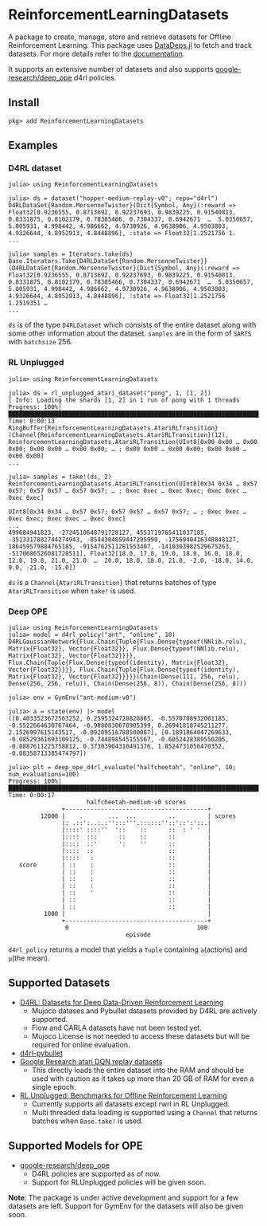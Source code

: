 # ReinforcementLearningDatasets

A package to create, manage, store and retrieve datasets for Offline Reinforcement Learning. This package uses [DataDeps.jl](https://github.com/oxinabox/DataDeps.jl) to fetch and track datasets. For more details refer to the [documentation](https://juliareinforcementlearning.org/docs/rldatasets/).

It supports an extensive number of datasets and also supports [google-research/deep_ope](https://github.com/google-research/deep_ope) d4rl policies.
## Install
```
pkg> add ReinforcementLearningDatasets
```
## Examples

### D4RL dataset
```julia-repl
julia> using ReinforcementLearningDatasets

julia> ds = dataset("hopper-medium-replay-v0"; repo="d4rl")
D4RLDataSet{Random.MersenneTwister}(Dict{Symbol, Any}(:reward => Float32[0.9236555, 0.8713692, 0.92237693, 0.9839225, 0.91540813, 0.8331875, 0.8102179, 0.78385466, 0.7304337, 0.6942671  …  5.0350657, 5.005931, 4.998442, 4.986662, 4.9730926, 4.9638906, 4.9503803, 4.9326644, 4.8952913, 4.8448896], :state => Float32[1.2521756 1.
...

julia> samples = Iterators.take(ds)
Base.Iterators.Take{D4RLDataSet{Random.MersenneTwister}}(D4RLDataSet{Random.MersenneTwister}(Dict{Symbol, Any}(:reward => Float32[0.9236555, 0.8713692, 0.92237693, 0.9839225, 0.91540813, 0.8331875, 0.8102179, 0.78385466, 0.7304337, 0.6942671  …  5.0350657, 5.005931, 4.998442, 4.986662, 4.9730926, 4.9638906, 4.9503803, 4.9326644, 4.8952913, 4.8448896], :state => Float32[1.2521756 1.2519351 … 
...
```
`ds` is of the type `D4RLDataset` which consists of the entire dataset along with some other information about the dataset. `samples` are in the form of `SARTS` with `batchsize` 256.

### RL Unplugged
```julia-repl
julia> using ReinforcementLearningDatasets

julia> ds = rl_unplugged_atari_dataset("pong", 1, [1, 2])
[ Info: Loading the shards [1, 2] in 1 run of pong with 1 threads
Progress: 100%|██████████████████████████████████████████████████████████████████████████████████████████████████████████████████████████████████████████████████████████████| Time: 0:00:13
RingBuffer{ReinforcementLearningDatasets.AtariRLTransition}(Channel{ReinforcementLearningDatasets.AtariRLTransition}(12), ReinforcementLearningDatasets.AtariRLTransition(UInt8[0x00 0x00 … 0x00 0x00; 0x00 0x00 … 0x00 0x00; … ; 0x00 0x00 … 0x00 0x00; 0x00 0x00 … 0x00 0x00]
...

julia> samples = take!(ds, 2)
ReinforcementLearningDatasets.AtariRLTransition(UInt8[0x34 0x34 … 0x57 0x57; 0x57 0x57 … 0x57 0x57; … ; 0xec 0xec … 0xec 0xec; 0xec 0xec … 0xec 0xec]

UInt8[0x34 0x34 … 0x57 0x57; 0x57 0x57 … 0x57 0x57; … ; 0xec 0xec … 0xec 0xec; 0xec 0xec … 0xec 0xec]
...
499684941823, -2724510648791728127, 4553719765411037185, -3513317882744274943, -8544304859447295999, -1756940416348848127, 186459579884765185, -9154762511281553407, -1410303982529675263, -5170686526081728511], Float32[18.0, 17.0, 19.0, 18.0, 16.0, 18.0, 12.0, 19.0, 21.0, 21.0  …  20.0, 18.0, 18.0, 21.0, -2.0, -18.0, 14.0, 9.0, -21.0, -15.0])
```
`ds` is a `Channel{AtariRLTransition}` that returns batches of type `AtariRLTransition` when `take!` is used.

### Deep OPE
```julia-repl
julia> using ReinforcementLearningDatasets
julia> model = d4rl_policy("ant", "online", 10)
D4RLGaussianNetwork{Flux.Chain{Tuple{Flux.Dense{typeof(NNlib.relu), Matrix{Float32}, Vector{Float32}}, Flux.Dense{typeof(NNlib.relu), Matrix{Float32}, Vector{Float32}}}}, Flux.Chain{Tuple{Flux.Dense{typeof(identity), Matrix{Float32}, Vector{Float32}}}}, Flux.Chain{Tuple{Flux.Dense{typeof(identity), Matrix{Float32}, Vector{Float32}}}}}(Chain(Dense(111, 256, relu), Dense(256, 256, relu)), Chain(Dense(256, 8)), Chain(Dense(256, 8)))

julia> env = GymEnv("ant-medium-v0")

julia> a = state(env) |> model 
([0.4033523672563252, 0.2595324728828865, -0.5570708932001185, -0.5522664630767464, -0.9880830678905399, 0.26941818745211277, 2.1526997615143517, -0.09209516788500087], [0.1891864047269633, -0.08529361693109125, -0.744898545155567, -0.6052428389550205, -0.8887611225758812, 0.37303904310491376, 1.8524731056470352, -0.08358713385474797])

julia> plt = deep_ope_d4rl_evaluate("halfcheetah", "online", 10; num_evaluations=100)
Progress: 100%|██████████████████████████████████████████████████████████████████████████████████████████████████████████████████████████████████████████████████████████████| Time: 0:00:17
                      halfcheetah-medium-v0 scores              
               +----------------------------------------+       
         12000 |    .       ...  ...         ..         | scores
               |: .::':..:.:'':::'''.::::::''::'::':'::.|       
               |::::' ::::''  '::    ::      ::  : ' '  |       
               |::::  :::      ::    ::      ::         |       
               |::::  ::'      ':    ''      ::         |       
               |::::  ::                     ::         |       
               |::::   :                     ::         |       
   score       | ::    :                     ::         |       
               | ::    :                     ::         |       
               | ::    :                     ::         |       
               | ::    :                     ::         |       
               | ::    '                     ::         |       
               | ::                          ::         |       
               | ::                          ::         |       
          1000 |                                        |       
               +----------------------------------------+       
                0                                    100        
                                 episode    
```

`d4rl_policy` returns a model that yields a `Tuple` containing `a`(actions) and `μ`(the mean).

## Supported Datasets
* [D4RL: Datasets for Deep Data-Driven Reinforcement Learning](https://github.com/rail-berkeley/d4rl)
    * Mujoco datases and Pybullet datasets provided by D4RL are actively supported.
    * Flow and CARLA datasets have not been tested yet.
    * Mujoco License is not needed to access these datasets but will be required for online evaluation.
* [d4rl-pybullet](https://github.com/takuseno/d4rl-pybullet)
* [Google Research atari DQN replay datasets](https://github.com/google-research/batch_rl)
    * This directly loads the entire dataset into the RAM and should be used with caution as it takes up more than 20 GB of RAM for even a single epoch.
* [RL Unplugged: Benchmarks for Offline Reinforcement Learning](https://github.com/deepmind/deepmind-research/tree/master/rl_unplugged)
    * Currently supports all datasets except rwrl in RL Unplugged.
    * Multi threaded data loading is supported using a `Channel` that returns batches when `Base.take!` is used.

## Supported Models for OPE
* [google-research/deep_ope](https://github.com/google-research/deep_ope)
    * D4RL policies are supported as of now.
    * Support for RLUnplugged policies will be given soon.

**Note**: The package is under active development and support for a few datasets are left. Support for GymEnv for the datasets will also be given soon.